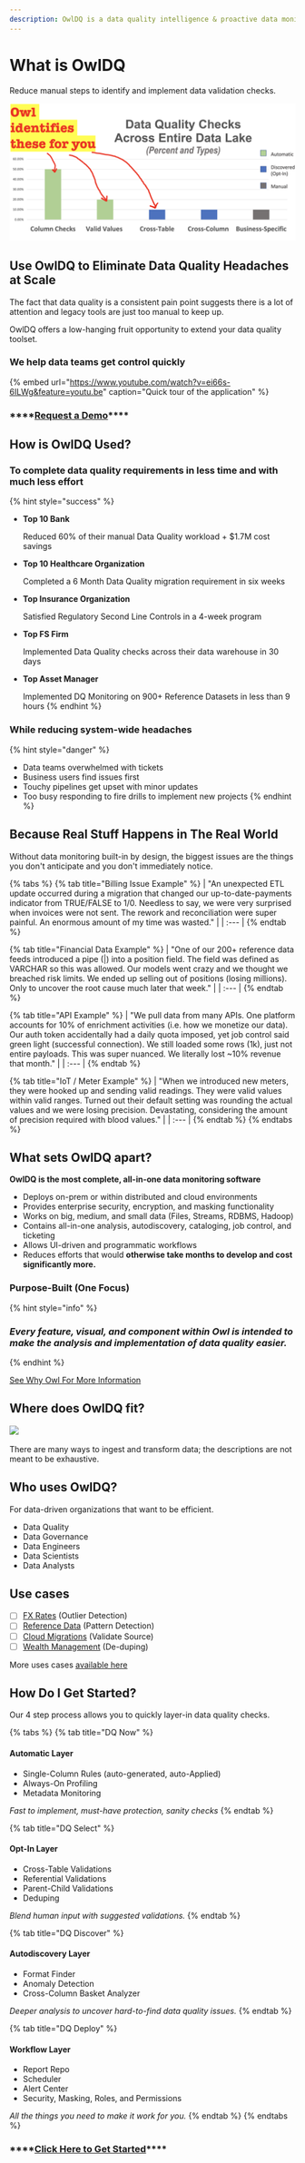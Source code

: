 ```yaml
---
description: OwlDQ is a data quality intelligence & proactive data monitoring application.
---
```


# What is OwlDQ

Reduce manual steps to identify and implement data validation checks.

![Based on results from OwlDQ users](.gitbook/assets/screenshot-2020-07-19-at-7.31.37-pm.png)

## Use OwlDQ to Eliminate Data Quality Headaches at Scale

The fact that data quality is a consistent pain point suggests there is a lot of attention and legacy tools are just too manual to keep up.

OwlDQ offers a low-hanging fruit opportunity to extend your data quality toolset.

### **We help data teams get control quickly**

{% embed url="https://www.youtube.com/watch?v=ei66s-6ILWg&feature=youtu.be" caption="Quick tour of the application" %}

### \*\*\*\*[**Request a Demo**](https://calendly.com/brian-556/owldq-session)\*\*\*\*

## How is OwlDQ Used? 

### **To complete data quality requirements** **in less time and with much less effort**

{% hint style="success" %}
* **Top 10 Bank** 

  Reduced 60% of their manual Data Quality workload + $1.7M cost savings 

* **Top 10 Healthcare Organization** 

  Completed a 6 Month Data Quality migration requirement in six weeks 

* **Top Insurance Organization** 

  Satisfied Regulatory Second Line Controls in a 4-week program 

* **Top FS Firm** 

  Implemented Data Quality checks across their data warehouse in 30 days 

* **Top Asset Manager** 

  Implemented DQ Monitoring on 900+ Reference Datasets in less than 9 hours 
{% endhint %}

### **While reducing system-wide headaches**

{% hint style="danger" %}
* Data teams overwhelmed with tickets 
* Business users find issues first
* Touchy pipelines get upset with minor updates
* Too busy responding to fire drills to implement new projects
{% endhint %}

## Because Real Stuff Happens in The Real World

Without data monitoring built-in by design, the biggest issues are the things you don't anticipate and you don't immediately notice.

{% tabs %}
{% tab title="Billing Issue Example" %}
| "An unexpected ETL update occurred during a migration that changed our up-to-date-payments indicator from TRUE/FALSE to 1/0. Needless to say, we were very surprised when invoices were not sent. The rework and reconciliation were super painful. An enormous amount of my time was wasted." |
| :--- |
{% endtab %}

{% tab title="Financial Data Example" %}
| "One of our 200+ reference data feeds introduced a pipe \(\|\) into a position field. The field was defined as VARCHAR so this was allowed. Our models went crazy and we thought we breached risk limits. We ended up selling out of positions \(losing millions\). Only to uncover the root cause much later that week." |
| :--- |
{% endtab %}

{% tab title="API Example" %}
| "We pull data from many APIs. One platform accounts for 10% of enrichment activities \(i.e. how we monetize our data\). Our auth token accidentally had a daily quota imposed, yet job control said green light \(successful connection\). We still loaded some rows \(1k\), just not entire payloads. This was super nuanced. We literally lost ~10% revenue that month." |
| :--- |
{% endtab %}

{% tab title="IoT / Meter Example" %}
| "When we introduced new meters, they were hooked up and sending valid readings. They were valid values within valid ranges. Turned out their default setting was rounding the actual values and we were losing precision. Devastating, considering the amount of precision required with blood values." |
| :--- |
{% endtab %}
{% endtabs %}

## What sets OwlDQ apart?

**OwlDQ is the most complete, all-in-one data monitoring software**  

* Deploys on-prem or within distributed and cloud environments
* Provides enterprise security, encryption, and masking functionality
* Works on big, medium, and small data \(Files, Streams, RDBMS, Hadoop\)
* Contains all-in-one analysis, autodiscovery, cataloging, job control, and ticketing
* Allows UI-driven and programmatic workflows 
* Reduces efforts that would **otherwise take months to develop and cost significantly more.**

### **Purpose-Built \(One Focus\)**

{% hint style="info" %}
### _Every feature, visual, and component within Owl is intended to make the analysis and implementation of data quality easier._
{% endhint %}

[See Why Owl For More Information](https://owldq.com/about.html)

## **Where does OwlDQ fit?**

![](https://lh5.googleusercontent.com/FtJYdL4983JvNNjhMch5xCmVPUrMHHTyRQcun3JInFYqnRDWtEnIBz9vC8KPEiHXU5AK7zz-93VhKVfX_ugsjcMMNLWl9q9twX2YPRU4izxjop73YKdtJ0TA66zwG3J8JahTIK-d)

There are many ways to ingest and transform data; the descriptions are not meant to be exhaustive.

## **Who uses OwlDQ?**

For data-driven organizations that want to be efficient.

* Data Quality
* Data Governance
* Data Engineers
* Data Scientists
* Data Analysts

## **Use cases**

* [ ] [FX Rates](https://docs.owl-analytics.com/use-cases/financial-fxrate-data) \(Outlier Detection\)
* [ ] [Reference Data](https://docs.owl-analytics.com/use-cases/security-reference-data) \(Pattern Detection\)
* [ ] [Cloud Migrations](https://docs.owl-analytics.com/use-cases/copying-or-moving-data) \(Validate Source\)
* [ ] [Wealth Management](https://docs.owl-analytics.com/dq-visuals/duplicates) \(De-duping\) 

More uses cases [available here](https://docs.owl-analytics.com/use-cases/bank-loans)

## How Do I Get Started?

Our 4 step process allows you to quickly layer-in data quality checks.

{% tabs %}
{% tab title="DQ Now" %}
#### Automatic Layer

* Single-Column Rules \(auto-generated, auto-Applied\) 
* Always-On Profiling
* Metadata Monitoring

_Fast to implement, must-have protection, sanity checks_
{% endtab %}

{% tab title="DQ Select" %}
#### Opt-In Layer

* Cross-Table Validations 
* Referential Validations
* Parent-Child Validations
* Deduping

_Blend human input with suggested validations._
{% endtab %}

{% tab title="DQ Discover" %}
#### Autodiscovery Layer

* Format Finder
* Anomaly Detection
* Cross-Column Basket Analyzer

 _Deeper analysis to uncover hard-to-find data quality issues._
{% endtab %}

{% tab title="DQ Deploy" %}
#### Workflow Layer

* Report Repo
* Scheduler 
* Alert Center
* Security, Masking, Roles, and Permissions

_All the things you need to make it work for you._
{% endtab %}
{% endtabs %}

### \*\*\*\*[**Click Here to Get Started**](https://calendly.com/brian-556/owldq-session)\*\*\*\*

